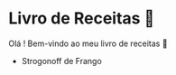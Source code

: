 # Livro de Receitas :book:

Olá ! Bem-vindo ao meu livro de receitas :call_me_hand:

-  Strogonoff de Frango
